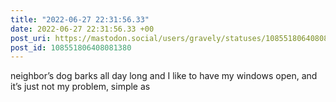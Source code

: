 ```yaml
---
title: "2022-06-27 22:31:56.33"
date: 2022-06-27 22:31:56.33 +00
post_uri: https://mastodon.social/users/gravely/statuses/108551806408081380
post_id: 108551806408081380
---
```

neighbor’s dog barks all day long and I like to have my windows open, and it’s just not my problem, simple as


